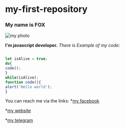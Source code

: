 # my-first-repository
### My name is FOX
![my photo](https://i.pinimg.com/474x/41/39/6c/41396c595a6ebdc4b301e9d6b45472bf.jpg)

**I'm javascript developer.**
*There is Example of my code:*
```Javascript

let isAlive = true;
do{
code();
}
while(isAlive);
function code(){
alert('Hello world');
}
```


You can reach me via the links:
*[my facebook](https://github.com)

*[my website](https://github.com)

*[my telegram](https://github.com)
